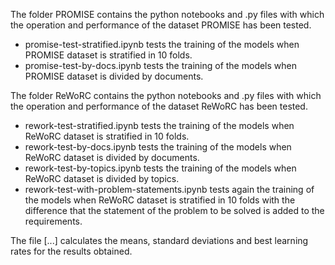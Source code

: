 
The folder PROMISE contains the python notebooks and .py files with which the operation and performance of the dataset PROMISE has been tested.

- promise-test-stratified.ipynb tests the training of the models when PROMISE dataset is stratified in 10 folds. 
- promise-test-by-docs.ipynb tests the training of the models when PROMISE dataset is divided by documents.

The folder ReWoRC contains the python notebooks and .py files with which the operation and performance of the dataset ReWoRC has been tested.

- rework-test-stratified.ipynb tests the training of the models when ReWoRC dataset is stratified in 10 folds.
- rework-test-by-docs.ipynb tests the training of the models when ReWoRC dataset is divided by documents.
- rework-test-by-topics.ipynb tests the training of the models when ReWoRC dataset is divided by topics.
- rework-test-with-problem-statements.ipynb tests again the training of the models when ReWoRC dataset is stratified in 10 folds with the difference that the statement of the problem to be solved is added to the requirements.

The file [...] calculates the means, standard deviations and best learning rates for the results obtained.
